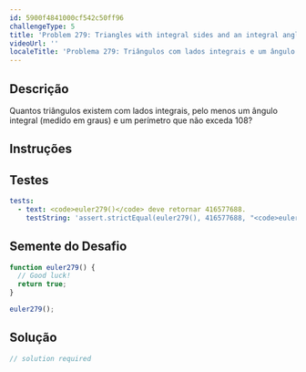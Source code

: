 ```yaml
---
id: 5900f4841000cf542c50ff96
challengeType: 5
title: 'Problem 279: Triangles with integral sides and an integral angle'
videoUrl: ''
localeTitle: 'Problema 279: Triângulos com lados integrais e um ângulo integral'
---
```


## Descrição
<section id="description"> Quantos triângulos existem com lados integrais, pelo menos um ângulo integral (medido em graus) e um perímetro que não exceda 108? </section>

## Instruções
<section id="instructions">
</section>

## Testes
<section id='tests'>

```yml
tests:
  - text: <code>euler279()</code> deve retornar 416577688.
    testString: 'assert.strictEqual(euler279(), 416577688, "<code>euler279()</code> should return 416577688.");'

```

</section>

## Semente do Desafio
<section id='challengeSeed'>

<div id='js-seed'>

```js
function euler279() {
  // Good luck!
  return true;
}

euler279();

```

</div>



</section>

## Solução
<section id='solution'>

```js
// solution required
```
</section>
